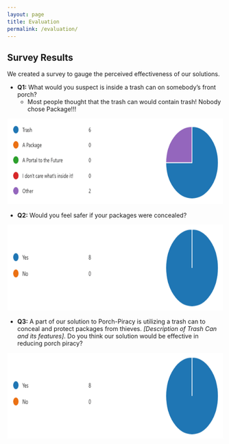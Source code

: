 ```yaml
---
layout: page
title: Evaluation
permalink: /evaluation/
---
```


## Survey Results
We created a survey to gauge the perceived effectiveness of our solutions.​

* __Q1:__ What would you suspect is inside a trash can on somebody’s front porch?​
    - Most people thought that the trash can would contain trash!​ Nobody chose Package!!!​

<img src="/res/evaluation/what_is_it_chart.png" height=200>

* __Q2:__ Would you feel safer if your packages were concealed?

<img src="/res/evaluation/8_to_0_chart.png" height=200>

* __Q3:__ A part of our solution to Porch-Piracy is utilizing a trash can to conceal and protect packages from thieves. *[Description of Trash Can and its features]*. Do you think our solution would be effective in reducing porch piracy?

<img src="/res/evaluation/8_to_0_chart.png" height=200>
